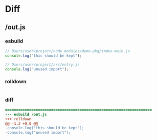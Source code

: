 # Diff
## /out.js
### esbuild
```js
// Users/user/project/node_modules/demo-pkg/index-main.js
console.log("this should be kept");

// Users/user/project/src/entry.js
console.log("unused import");
```
### rolldown
```js

```
### diff
```diff
===================================================================
--- esbuild	/out.js
+++ rolldown	
@@ -1,2 +0,0 @@
-console.log("this should be kept");
-console.log("unused import");

```